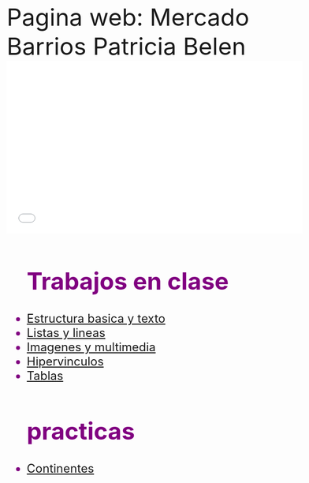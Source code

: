 <html>
<head>
<title> mi pagina web</title>
<font size=7> Pagina web: Mercado Barrios Patricia Belen </font>
</head>
<body background="flores.jpg">
<embed src="presentacion.mp4" width=600 height=350/>

<font size="5" color="purple">
<ul><h1><b>Trabajos en clase</b></h1>

<li><a href="https://estructurabasicaytexto.on.drv.tw/IPN/25-2/Computaci%C3%B3n%20/estructura.html">Estructura basica y texto</a><br></li>
<li><a href="https://estructurabasicaytexto.on.drv.tw/IPN/25-2/Computaci%C3%B3n%20/listasylineas/listas_y_lineas.html">Listas y lineas</a><br></li>
<li><a href="https://estructurabasicaytexto.on.drv.tw/IPN/25-2/Computaci%C3%B3n%20/Imagenesymultimedia/imagenenes.html">Imagenes y multimedia</a><br></li>
<li><a href="https://estructurabasicaytexto.on.drv.tw/IPN/25-2/Computaci%C3%B3n%20/hipervinculos/hipervinculos.html">Hipervinculos</a><br></li>
<li><a href="https://estructurabasicaytexto.on.drv.tw/IPN/25-2/Computaci%C3%B3n%20/mercad/tablas.html">Tablas</a><br></li>
</ul>

<ul><h1><b>practicas</b></h1>
<li><a href="https://estructurabasicaytexto.on.drv.tw/IPN/25-2/Computaci%C3%B3n%20/continentes/contine.html"> Continentes </a><br></li>
</ul>
</font>
</body>
</html>
